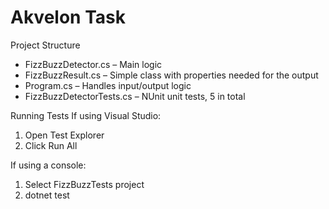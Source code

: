 # Akvelon Task
Project Structure
  - FizzBuzzDetector.cs – Main logic
  - FizzBuzzResult.cs – Simple class with properties needed for the output
  - Program.cs – Handles input/output logic
  - FizzBuzzDetectorTests.cs – NUnit unit tests, 5 in total

Running Tests
If using Visual Studio:
1. Open Test Explorer
2. Click Run All

If using a console:
1. Select FizzBuzzTests project
2. dotnet test

